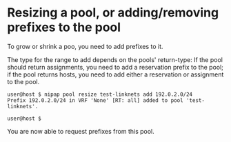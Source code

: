 # Resizing a pool, or adding/removing prefixes to the pool
To grow or shrink a poo, you need to add prefixes to it.

The type for the range to add depends on the pools' return-type: If
the pool should return assignments, you need to add a reservation prefix
to the pool; if the pool returns hosts, you need to add either a reservation or assignment to the pool.

```
user@host $ nipap pool resize test-linknets add 192.0.2.0/24
Prefix 192.0.2.0/24 in VRF 'None' [RT: all] added to pool 'test-linknets'.

user@host $
```

You are now able to request prefixes from this pool.


